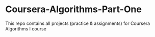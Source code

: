 # Coursera-Algorithms-Part-One
This repo contains all projects (practice &amp; assignments) for Coursera Algorithms I course
